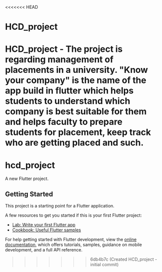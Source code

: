 <<<<<<< HEAD
# HCD_project
HCD_project - The project is regarding management of placements in a university. "Know your company" is the name of the app build in flutter which helps students to understand which company is best suitable for them and helps faculty to prepare students for placement, keep track who are getting placed and such. 
=======
# hcd_project

A new Flutter project.

## Getting Started

This project is a starting point for a Flutter application.

A few resources to get you started if this is your first Flutter project:

- [Lab: Write your first Flutter app](https://docs.flutter.dev/get-started/codelab)
- [Cookbook: Useful Flutter samples](https://docs.flutter.dev/cookbook)

For help getting started with Flutter development, view the
[online documentation](https://docs.flutter.dev/), which offers tutorials,
samples, guidance on mobile development, and a full API reference.
>>>>>>> 6db4b7c (Created HCD_project - initial commit)
